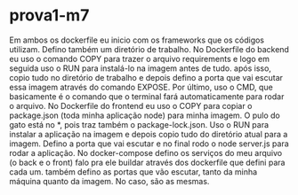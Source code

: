 # prova1-m7

Em ambos os dockerfile eu inicio com os frameworks que os códigos utilizam. Defino também um diretório de trabalho.
No Dockerfile do backend eu uso o comando COPY para trazer o arquivo requirements e logo em seguida uso o RUN para instalá-lo na imagem antes de tudo. após isso, copio tudo no diretório de trabalho e depois defino a porta que vai escutar essa imagem através do comando EXPOSE. Por último, uso o CMD, que basicamente é o comando que o terminal fará automaticamente para rodar o arquivo.
No Dockerfile do frontend eu uso o COPY para copiar o package.json (toda minha aplicação node) para minha imagem. O pulo do gato está no *, pois traz também o package-lock.json. Uso o RUN para instalar a aplicação na imagem e depois copio tudo do diretório atual para a imagem. Defino a porta que vai escutar e no final rodo o node server.js para rodar a aplicação.
No docker-compose defino os serviços do meu arquivo (o back e o front) falo pra ele buildar através dos dockerfile que defini para cada um. também defino as portas que vão escutar, tanto da minha máquina quanto da imagem. No caso, são as mesmas.
